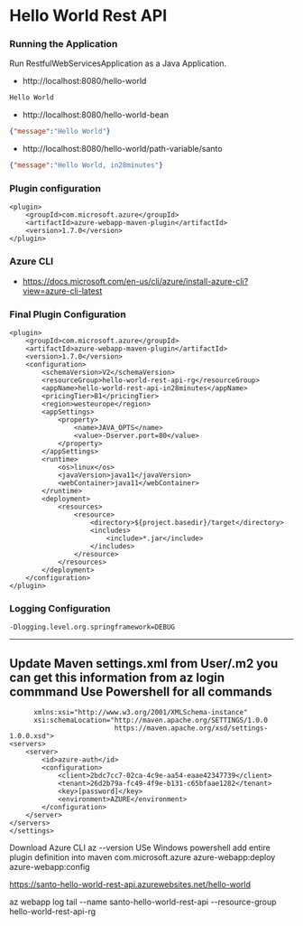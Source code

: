 # Hello World Rest API

### Running the Application

Run RestfulWebServicesApplication as a Java Application.

- http://localhost:8080/hello-world

```txt
Hello World
```

- http://localhost:8080/hello-world-bean

```json
{"message":"Hello World"}
```

- http://localhost:8080/hello-world/path-variable/santo

```json
{"message":"Hello World, in28minutes"}
```

### Plugin configuration

```
<plugin>
	<groupId>com.microsoft.azure</groupId>
	<artifactId>azure-webapp-maven-plugin</artifactId>
	<version>1.7.0</version>
</plugin>
```
				
### Azure CLI

- https://docs.microsoft.com/en-us/cli/azure/install-azure-cli?view=azure-cli-latest

### Final Plugin Configuration
```
<plugin>
	<groupId>com.microsoft.azure</groupId>
	<artifactId>azure-webapp-maven-plugin</artifactId>
	<version>1.7.0</version>
	<configuration>
		<schemaVersion>V2</schemaVersion>
		<resourceGroup>hello-world-rest-api-rg</resourceGroup>
		<appName>hello-world-rest-api-in28minutes</appName>
		<pricingTier>B1</pricingTier>
		<region>westeurope</region>
		<appSettings>
			<property>
				<name>JAVA_OPTS</name>
				<value>-Dserver.port=80</value>
			</property>
		</appSettings>
		<runtime>
			<os>linux</os>
			<javaVersion>java11</javaVersion>
			<webContainer>java11</webContainer>
		</runtime>
		<deployment>
			<resources>
				<resource>
					<directory>${project.basedir}/target</directory>
					<includes>
						<include>*.jar</include>
					</includes>
				</resource>
			</resources>
		</deployment>
	</configuration>
</plugin>

```
### Logging Configuration

```
-Dlogging.level.org.springframework=DEBUG
```
---------------------------
Update Maven settings.xml from User/.m2
you can get this information from  az login commmand
Use Powershell for all commands
------------------------------------
```<settings xmlns="http://maven.apache.org/SETTINGS/1.0.0"
      xmlns:xsi="http://www.w3.org/2001/XMLSchema-instance"
      xsi:schemaLocation="http://maven.apache.org/SETTINGS/1.0.0
                          https://maven.apache.org/xsd/settings-1.0.0.xsd">
<servers>
	<server>
	    <id>azure-auth</id>
	    <configuration>
	        <client>2bdc7cc7-02ca-4c9e-aa54-eaae42347739</client>
	        <tenant>26d2b79a-fc49-4f9e-b131-c65bfaae1282</tenant>
	        <key>[password]</key>
	        <environment>AZURE</environment>
	    </configuration>
	</server>
</servers>
</settings>
```

Download Azure CLI
az --version
USe Windows powershell 
 add entire plugin definition into maven 
 com.microsoft.azure
azure-webapp:deploy
azure-webapp:config

https://santo-hello-world-rest-api.azurewebsites.net/hello-world

 az webapp log tail --name santo-hello-world-rest-api --resource-group hello-world-rest-api-rg